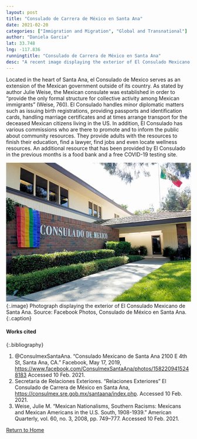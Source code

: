 ```yaml
---
layout: post
title: "Consulado de Carrera de México en Santa Ana"
date: 2021-02-20
categories: ["Immigration and Migration", "Global and Transnational"]
author: "Daniela Garcia"
lat: 33.748 
lng: -117.836
runningtitle: "Consulado de Carrera de México en Santa Ana"
desc: "A recent image displaying the exterior of El Consulado Mexicano de Santa Ana."
---
```

Located in the heart of Santa Ana, el Consulado de Mexico serves as an extension of the Mexican government outside of its country. As stated by author Julie Weise, the Mexican consulate was established in order to “provide the only formal structure for collective activity among Mexican immigrants” (Weise, 760).  El Consulado handles minor diplomatic matters such as issuing birth registrations, providing passports and identification cards, handling marriage certificates and at times arrange transport for the deceased Mexican citizens living in the US. In addition, El Consulado has various commissions who are there to promote and to inform the public about community resources. They provide adults with the resources to finish their education, find a lawyer, find jobs and even locate wellness resources. An additional resource that has been provided by El Consulado in the previous months is a food bank and a free COVID-19 testing site. 

![Consulado Mexicano de Santa Ana](images/ConsuladoMexicanoDeSantaAna_pin1_image1.jpg)
   {:.image} 
Photograph displaying the exterior of El Consulado Mexicano de Santa Ana. Source: Facebook Photos, Consulado de México en Santa Ana. 
   {:.caption} 

#### Works cited

{:.bibliography}
1. @ConsulmexSantaAna. “Consulado Mexicano de Santa Ana 2100 E 4th St, Santa Ana, CA.” Facebook, May 17, 2019, https://www.facebook.com/ConsulmexSantaAna/photos/1582209415248183 Accessed 10 Feb. 2021. 
2. Secretaria de Relaciones Exteriores. “Relaciones Exteriores” El Consulado de Carrera de México en Santa Ana, https://consulmex.sre.gob.mx/santaana/index.php. Accessed 10 Feb. 2021. 
3. Weise, Julie M. “Mexican Nationalisms, Southern Racisms: Mexicans and Mexican Americans in the U.S. South, 1908-1939.” American Quarterly, vol. 60, no. 3, 2008, pp. 749–777. Accessed 10 Feb. 2021.

[Return to Home](https://uclachicanxstudies.github.io/BarrioSuburbanisms/)
